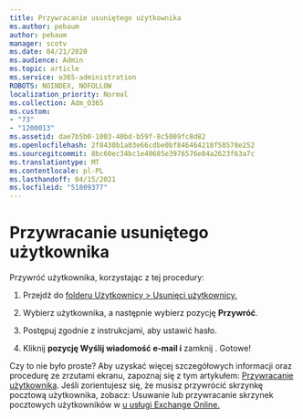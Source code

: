 ```yaml
---
title: Przywracanie usuniętego użytkownika
ms.author: pebaum
author: pebaum
manager: scotv
ms.date: 04/21/2020
ms.audience: Admin
ms.topic: article
ms.service: o365-administration
ROBOTS: NOINDEX, NOFOLLOW
localization_priority: Normal
ms.collection: Adm_O365
ms.custom:
- "73"
- "1200013"
ms.assetid: dae7b5b0-1003-40bd-b59f-8c5009fc8d82
ms.openlocfilehash: 2f8430b1a03e66cdbe0bf846464218f58578e252
ms.sourcegitcommit: 8bc60ec34bc1e40685e3976576e04a2623f63a7c
ms.translationtype: MT
ms.contentlocale: pl-PL
ms.lasthandoff: 04/15/2021
ms.locfileid: "51809377"
---
```

# <a name="restore-a-deleted-user"></a>Przywracanie usuniętego użytkownika

Przywróć użytkownika, korzystając z tej procedury:
  
1. Przejdź do [folderu Użytkownicy \> Usunięci użytkownicy.](https://admin.microsoft.com/adminportal/home#/deletedusers)

2. Wybierz użytkownika, a następnie wybierz pozycję **Przywróć**.

3. Postępuj zgodnie z instrukcjami, aby ustawić hasło.

4. Kliknij **pozycję Wyślij wiadomość e-mail i** zamknij . Gotowe!

Czy to nie było proste? Aby uzyskać więcej szczegółowych informacji oraz procedurę ze zrzutami ekranu, zapoznaj się z tym artykułem: [Przywracanie użytkownika](https://docs.microsoft.com/microsoft-365/admin/add-users/restore-user). Jeśli zorientujesz się, że musisz przywrócić skrzynkę pocztową użytkownika, zobacz: Usuwanie lub przywracanie skrzynek pocztowych użytkowników w [u usługi Exchange Online.](https://docs.microsoft.com/exchange/recipients-in-exchange-online/delete-or-restore-mailboxes)